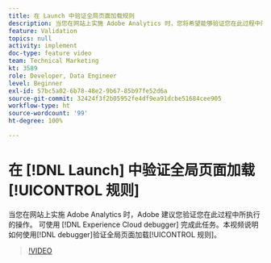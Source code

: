 ```yaml
---
title: 在 Launch 中验证全局页面加载规则
description: 当您在网站上实施 Adobe Analytics 时，您将希望能够验证您在此过程中所执行的操作。 要取回的 Experience Cloud Debugger！ 本视频说明如何使用调试程序验证全局页面加载规则。
feature: Validation
topics: null
activity: implement
doc-type: feature video
team: Technical Marketing
kt: 3589
role: Developer, Data Engineer
level: Beginner
exl-id: 57bc5a02-6b78-48e2-9b67-85b97fe52d6a
source-git-commit: 32424f3f2b05952fe4df9ea91dcbe51684cee905
workflow-type: ht
source-wordcount: '99'
ht-degree: 100%

---
```


# 在 [!DNL Launch] 中验证全局页面加载[!UICONTROL 规则]

当您在网站上实施 Adobe Analytics 时，Adobe 建议您验证您在此过程中所执行的操作。 可使用 [!DNL Experience Cloud debugger] 完成此任务。本视频说明如何使用[!DNL debugger]验证全局页面加载[!UICONTROL 规则]。

>[!VIDEO](https://video.tv.adobe.com/v/28776/?quality=12)
